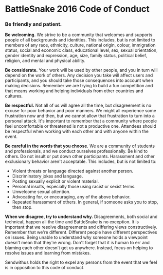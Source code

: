 # BattleSnake 2016 Code of Conduct

### Be friendly and patient.

__Be welcoming.__ We strive to be a community that welcomes and supports
people of all backgrounds and identities. This includes, but is not limited to
members of any race, ethnicity, culture, national origin, colour,
immigration status, social and economic class, educational level, sex, sexual
orientation, gender identity and expression, age, size, family status,
political belief, religion, and mental and physical ability.

__Be considerate.__ Your work will be used by other people, and you in turn
will depend on the work of others. Any decision you take will affect users
and participants, and you should take those consequences into account when
making decisions. Remember we are trying to build a fun competition and that means working and helping individuals from other
countries and cultures.

__Be respectful.__ Not all of us will agree all the time, but disagreement is no
excuse for poor behavior and  poor manners. We might all experience some
frustration now and then, but we cannot allow that frustration to turn into a
personal attack. It's important to remember that a community where
people feel uncomfortable or threatened is not a productive one. Attendees
should be respectful when working with each other and with anyone
within the event.

__Be careful in the words that you choose.__ We are a community of
students and professionals, and we conduct ourselves professionally. Be kind to others.
Do not insult or put down other participants. Harassment and other
exclusionary behavior aren't acceptable. This includes, but is not limited to:

* Violent threats or language directed against another person.
* Discriminatory jokes and language.
* Posting sexually explicit or violent material.
* Personal insults, especially those using racist or sexist terms.
* Unwelcome sexual attention.
* Advocating for, or encouraging, any of the above behavior.
* Repeated harassment of others. In general, if someone asks you to stop, then stop.

__When we disagree, try to understand why.__ Disagreements, both
social and technical, happen all the time and BattleSnake is no exception. It
is important that we resolve disagreements and differing views
constructively. Remember that we're different. Different people have
different perspectives on issues. Being unable to understand why someone
holds a viewpoint doesn't mean that they're wrong. Don't forget that it is
human to err and blaming each other doesn't get us anywhere. Instead,
focus on helping to resolve issues and learning from mistakes.

Sendwithus holds the right to expel any persons from the event that we feel is in opposition to this code of conduct.
